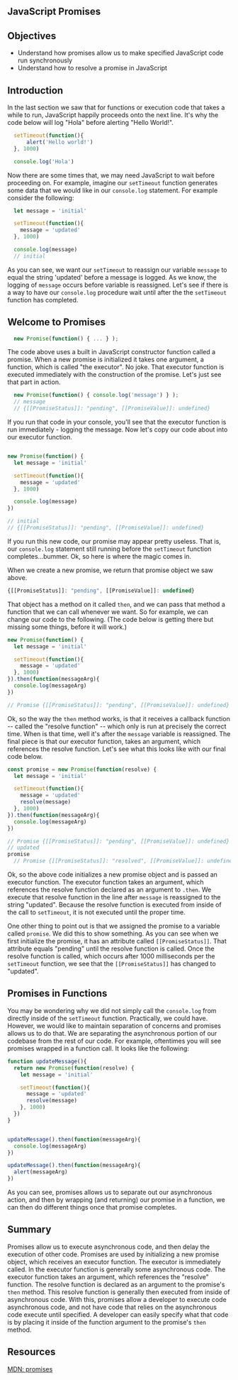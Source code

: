 JavaScript Promises
---

## Objectives
  + Understand how promises allow us to make specified JavaScript code run synchronously
  + Understand how to resolve a promise in JavaScript
  
## Introduction

In the last section we saw that for functions or execution code that takes a while to run, JavaScript happily proceeds onto the next line.  It's why the code below will log "Hola" before alerting "Hello World!".  

```js
  setTimeout(function(){
      alert('Hello world!')
  }, 1000)

  console.log('Hola')
```  

Now there are some times that, we may need JavaScript to wait before proceeding on.  For example, imagine our `setTimeout` function generates some data that we would like in our `console.log` statement.  For example consider the following:

```js
  let message = 'initial'

  setTimeout(function(){
    message = 'updated'
  }, 1000)

  console.log(message)
  // initial
```    

As you can see, we want our `setTimeout` to reassign our variable `message` to equal the string 'updated' before a message is logged.  As we know, the logging of `message` occurs before variable is reassigned.  Let's see if there is a way to have our `console.log` procedure wait until after the the `setTimeout` function has completed.            

## Welcome to Promises

```js
  new Promise(function() { ... } );
```

The code above uses a built in JavaScript constructor function called a promise.  When a new promise is initialized it takes one argument, a function, which is called "the executor".  No joke.  That executor function is executed immediately with the construction of the promise.  Let's just see that part in action.

```js
  new Promise(function() { console.log('message') } );
  // message
  // {[[PromiseStatus]]: "pending", [[PromiseValue]]: undefined}
```

If you run that code in your console, you'll see that the executor function is run immediately - logging the message.  Now let's copy our code about into our executor function.  

```js

new Promise(function() {
  let message = 'initial'

  setTimeout(function(){
    message = 'updated'
  }, 1000)

  console.log(message)
})

// initial
// {[[PromiseStatus]]: "pending", [[PromiseValue]]: undefined}
```  

If you run this new code, our promise may appear pretty useless.  That is, our `console.log` statement still running before the `setTimeout` function completes...bummer.  Ok, so here is where the magic comes in.  

When we create a new promise, we return that promise object we saw above.  

```js
{[[PromiseStatus]]: "pending", [[PromiseValue]]: undefined}
```

That object has a method on it called `then`, and we can pass that method a function that we can call whenever we want.  So for example, we can change our code to the following.  (The code below is getting there but missing some things, before it will work.)


```js
new Promise(function() {
  let message = 'initial'

  setTimeout(function(){
    message = 'updated'
  }, 1000)
}).then(function(messageArg){
  console.log(messageArg)
})

// Promise {[[PromiseStatus]]: "pending", [[PromiseValue]]: undefined}
```  

Ok, so the way the `then` method works, is that it receives a callback function -- called the "resolve function" -- which only is run at precisely the correct time.  When is that time, well it's after the `message` variable is reassigned.  The final piece is that our executor function, takes an argument, which references the resolve function.  Let's see what this looks like with our final code below.   

```js
const promise = new Promise(function(resolve) {
  let message = 'initial'

  setTimeout(function(){
    message = 'updated'
    resolve(message)
  }, 1000)
}).then(function(messageArg){
  console.log(messageArg)
})

// Promise {[[PromiseStatus]]: "pending", [[PromiseValue]]: undefined}
// updated
promise
  // Promise {[[PromiseStatus]]: "resolved", [[PromiseValue]]: undefined}
```  

Ok, so the above code initializes a new promise object and is passed an executor function. The executor function takes an argument, which references the resolve function declared as an argument to `.then`.  We execute that resolve function in the line after `message` is reassigned to the string "updated".  Because the resolve function is executed from inside of the call to `setTimeout`, it is not executed until the proper time.  

One other thing to point out is that we assigned the promise to a variable called `promise`.  We did this to show something.  As you can see when we first initialize the promise, it has an attribute called `[[PromiseStatus]]`.  That attribute equals "pending" until the resolve function is called.  Once the resolve function is called, which occurs after 1000 milliseconds per the `setTimeout` function, we see that the `[[PromiseStatus]]` has changed to "updated".

## Promises in Functions

You may be wondering why we did not simply call the `console.log` from directly inside of the `setTimeout` function.  Practically, we could have.  However, we would like to maintain separation of concerns and promises allows us to do that.  We are separating the asynchronous portion of our codebase from the rest of our code.  For example, oftentimes you will see promises wrapped in a function call.  It looks like the following:

```js
function updateMessage(){
  return new Promise(function(resolve) {
    let message = 'initial'

    setTimeout(function(){
      message = 'updated'
      resolve(message)
    }, 1000)
  })
}


updateMessage().then(function(messageArg){
  console.log(messageArg)
})

updateMessage().then(function(messageArg){
  alert(messageArg)
})
```

As you can see, promises allows us to separate out our asynchronous action, and then by wrapping (and returning) our promise in a function, we can then do different things once that promise completes.  

## Summary

Promises allow us to execute asynchronous code, and then delay the execution of other code.  Promises are used by initializing a new promise object, which receives an executor function.  The executor is immediately called.  In the executor function is generally some asynchronous code.  The executor function takes an argument, which references the "resolve" function.  The resolve function is declared as an argument to the promise's `then` method.  This resolve function is generally then executed from inside of asynchronous code.  With this, promises allow a developer to execute code asynchronous code, and not have code that relies on the asynchronous code execute until specified.  A developer can easily specify what that code is by placing it inside of the function argument to the promise's `then` method.

## Resources

[MDN: promises](https://developer.mozilla.org/en-US/docs/Web/JavaScript/Reference/Global_Objects/Promise)
